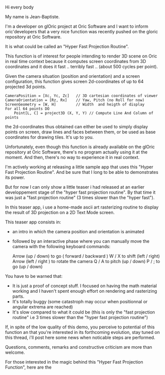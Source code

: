 Hi every body

My name is Jean-Baptiste.

I'm a developer on glOric project at Oric Software and I want to inform oric'developers that a very nice function was recently pushed on the gloric repository at Oric Software.

It is what could be called an "Hyper Fast Projection Routine".

This function is of interest for people intending to render 3D scene on Oric in real time context because it computes screen coordinates from 3D coordinates and it does it fast .. terribly fast .. (about 500 cycles per point).

Given the camera situation (position and orientation) and a screen configuration, this function gives screen 2d-coordinates of up to 64 projected 3d points.

```
CameraPosition = [Xc, Yc, Zc]	// 3D cartesian coordinates of viewer
CameraOrientation = [Rz, Rx]	// Yaw, Pitch (no Roll for now)
ScreenGeometry = [W, H]			// Width  and heigth of display
For all 64 points DO
	Point[L, C] = project3D (X, Y, Y) // Compute Line And Column of points
```

the 2d-coordinates thus obtained can either be used to simply display points on screen, draw lines and faces between them, or be used as base coordinates for drawing tiles. It's up to you.

Unfortunately, even though this function is already available on the glOric repository at Oric Software, there's no program actually using it at the moment. And then, there's no way to experience it in real context.

I'm actively working at releasing a little sample app that uses this "Hyper Fast Projection Routine". And be sure that I long to be able to demonstrates its power.


But for now I can only show a little teaser i had released at an earlier developpement stage of the "hyper fast projection routine". By that time it was just a "fast projection routine" (3 times slower than the "hyper fast").

In this teaser app, i use a home-made ascii art rasterizing routine to display the result of 3D projection on a 2D Text Mode screen.

This teaser app consists in:
- an intro in which the camera position and orientation is animated
- followed by an interactive phase where you can manually move the camera with the following keyboard commands:


    Arrow (up / down) to go ( forward / backward )
    W / X  to shift (left / right)
    Arrow (left / right )  to rotate the camera
    Q / A    to pitch (up / down)
    P / ;    to go (up / down)


You have to be warned that:
- It is just a proof of concept stuff. I focused on having the math material working and I haven't spent enough effort on rendering and rasterizing parts.
- It's totally buggy (some catastroph may occur when positionnal or angular extrema are reached)
- It's slow compared to what it could be (this is only the "fast projection routine" i.e 3 times slower than the "hyper fast projection routine")

If, in spite of the low quality of this demo, you perceive to potential of this function an that you're interested in its forthcoming evolution, stay tuned on this thread, i'll post here some news when noticable steps are performed.

Questions, comments, remarks and constructive criticism are more than welcome.

For those interested in the magic behind this "Hyper Fast Projection Function", here are the
